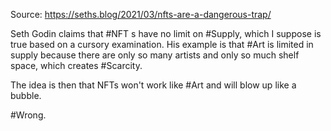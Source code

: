 Source: https://seths.blog/2021/03/nfts-are-a-dangerous-trap/

Seth Godin claims that #NFT s have no limit on #Supply, which I suppose is true based on a cursory examination. His example is that #Art is limited in supply because there are only so many artists and only so much shelf space, which creates #Scarcity. 

The idea is then that NFTs won't work like #Art and will blow up like a bubble. 

#Wrong. 